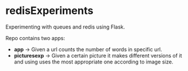 # redisExperiments
Experimenting with queues and redis using Flask.

Repo contains two apps: 
- **app** -> Given a url counts the number of words in specific url. 
- **picturesexp** -> Given a certain picture it makes different versions of it and using <picture> 
uses the most appropriate one according to image size.
